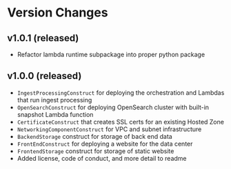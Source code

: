 # Version Changes

## v1.0.1 (released)
- Refactor lambda runtime subpackage into proper python package

## v1.0.0 (released)
- `IngestProcessingConstruct` for deploying the orchestration and Lambdas that run ingest processing
- `OpenSearchConstruct` for deploying OpenSearch cluster with built-in snapshot Lambda function
- `CertificateConstruct` that creates SSL certs for an existing Hosted Zone
- `NetworkingComponentConstruct` for VPC and subnet infrastructure
- `BackendStorage` construct for storage of back end data
- `FrontEndConstruct` for deploying a website for the data center 
- `FrontendStorage` construct for storage of static website
- Added license, code of conduct, and more detail to readme
